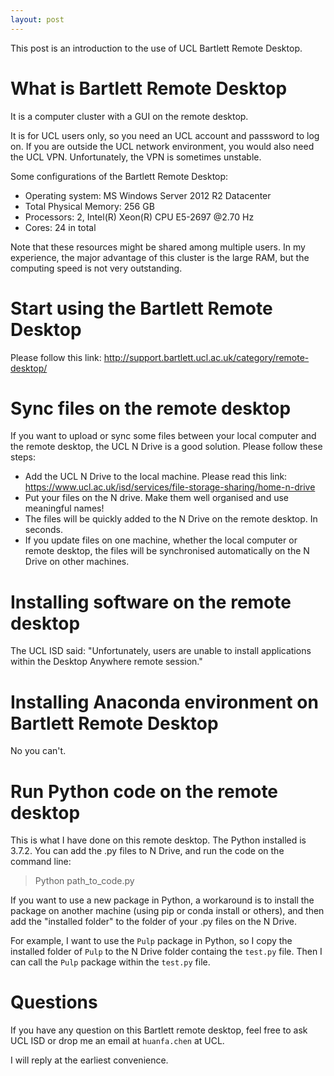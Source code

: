 ```yaml
---
layout: post
---
```


This post is an introduction to the use of UCL Bartlett Remote Desktop.

# What is Bartlett Remote Desktop

It is a computer cluster with a GUI on the remote desktop. 

It is for UCL users only, so you need an UCL account and passsword to log on. If you are outside the UCL network environment, you would also need the UCL VPN. Unfortunately, the VPN is sometimes unstable.

Some configurations of the Bartlett Remote Desktop:

- Operating system: MS Windows Server 2012 R2 Datacenter
- Total Physical Memory: 256 GB
- Processors: 2, Intel(R) Xeon(R) CPU E5-2697 @2.70 Hz
- Cores: 24 in total

Note that these resources might be shared among multiple users. In my experience, the major advantage of this cluster is the large RAM, but the computing speed is not very outstanding.

# Start using the Bartlett Remote Desktop

Please follow this link: http://support.bartlett.ucl.ac.uk/category/remote-desktop/

# Sync files on the remote desktop

If you want to upload or sync some files between your local computer and the remote desktop, the UCL N Drive is a good solution. Please follow these steps:

- Add the UCL N Drive to the local machine. Please read this link: https://www.ucl.ac.uk/isd/services/file-storage-sharing/home-n-drive
- Put your files on the N drive. Make them well organised and use meaningful names!
- The files will be quickly added to the N Drive on the remote desktop. In seconds.
- If you update files on one machine, whether the local computer or remote desktop, the files will be synchronised automatically on the N Drive on other machines.

# Installing software on the remote desktop

The UCL ISD said: "Unfortunately, users are unable to install applications within the Desktop Anywhere remote session."

# Installing Anaconda environment on Bartlett Remote Desktop

No you can't.

# Run Python code on the remote desktop

This is what I have done on this remote desktop. The Python installed is 3.7.2. You can add the .py files to N Drive, and run the code on the command line:

> Python path_to_code.py

If you want to use a new package in Python, a workaround is to install the package on another machine (using pip or conda install or others), and then add the "installed folder" to the folder of your .py files on the N Drive.

For example, I want to use the `Pulp` package in Python, so I copy the installed folder of `Pulp` to the N Drive folder containg the `test.py` file. Then I can call the `Pulp` package within the `test.py` file.

# Questions

If you have any question on this Bartlett remote desktop, feel free to ask UCL ISD or drop me an email at `huanfa.chen` at UCL. 

I will reply at the earliest convenience.


